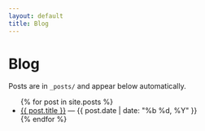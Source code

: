 ```yaml
---
layout: default
title: Blog
---
```


# Blog

Posts are in `_posts/` and appear below automatically.

<ul>
  {% for post in site.posts %}
    <li><a href="{{ post.url }}">{{ post.title }}</a> — {{ post.date | date: "%b %d, %Y" }}</li>
  {% endfor %}
</ul>
